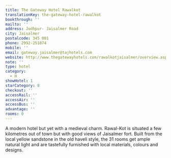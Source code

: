 ```yaml
---
title: The Gateway Hotel Rawalkot
translationKey: the-gateway-hotel-rawalkot
bookthrough: ''
mailto: ''
address: Jodhpur- Jaisalmer Road
city: Jaisalmer
postalcode: 345 001
phone: 2992-251874
mobile: ''
email: gateway.jaisalmer@tajhotels.com
website: http://www.thegatewayhotels.com/rawalkotjaisalmer/overview.aspx
note: ''
type: hotel
category:
  - H
showHotel: 1
starCategory: 0
checkout: ''
accessRail: ''
accessAir: ''
accessBus: ''
advantage: ''
rooms: 0
---
```

A modern hotel but yet with a medieval charm. Rawal-Kot is situated a few kilometres out of town but with good views of Jaisalmer fort. Built from the local yellow sandstone in the old haveli style, the 31 rooms get ample natural light and are tastefully furnished with local materials, colours and designs.